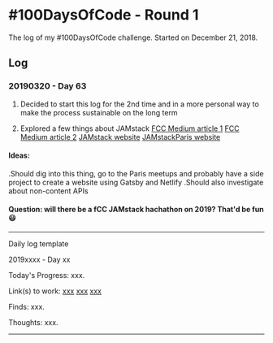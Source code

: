 # #100DaysOfCode - Round 1

The log of my #100DaysOfCode challenge. Started on December 21, 2018.

## Log

### 20190320 - Day 63

1. Decided to start this log for the 2nd time and in a more personal way to make the process sustainable on the long term

1. Explored a few things about JAMstack
[FCC Medium article 1](https://medium.freecodecamp.org/freecodecamp-is-hosting-a-free-hackathon-at-github-in-san-francisco-and-an-online-hackathon-too-2078088df278)
[FCC Medium article 2](https://medium.freecodecamp.org/winners-from-the-2018-freecodecamp-jamstack-hackathon-at-github-2a39bd1db878)
[JAMstack website](https://jamstack.org/)
[JAMstackParis website](https://jamstack.paris/)

#### Ideas: 
.Should dig into this thing, go to the Paris meetups and probably have a side project to create a website using Gatsby and Netlify
.Should also investigate about non-content APIs

#### Question: will there be a fCC JAMstack hachathon on 2019? That'd be fun :smiley:




---

Daily log template

2019xxxx - Day xx

Today's Progress: xxx.

Link(s) to work:
[xxx](#)
[xxx](#)
[xxx](#)

Finds: xxx.

Thoughts: xxx.

---
